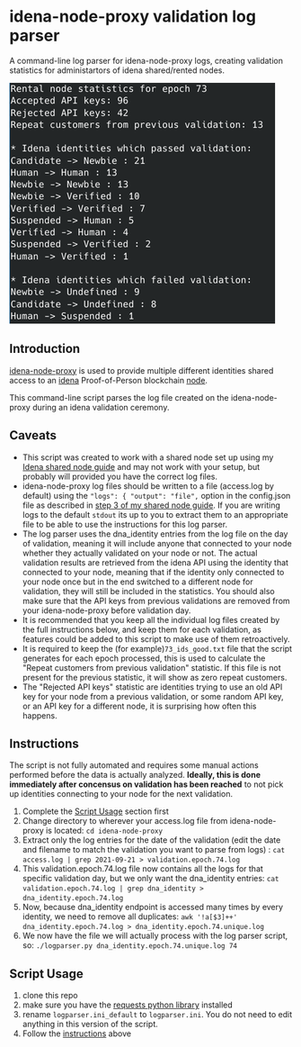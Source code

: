 # idena-node-proxy validation log parser
A command-line log parser for idena-node-proxy logs, creating validation statistics for administartors of idena shared/rented nodes.

![Screenshot](logparser_example.png)

## Introduction

[idena-node-proxy](https://github.com/idena-network/idena-node-proxy) is used to provide multiple different identities shared access to an [idena](https://idena.io) Proof-of-Person blockchain [node](https://github.com/idena-network/idena-go).

This command-line script parses the log file created on the idena-node-proxy during an idena validation ceremony.

## Caveats

* This script was created to work with a shared node set up using my [Idena shared node guide](https://github.com/pocoloko/idena-shared-node-guide) and may not work with your setup, but probably will provided you have the correct log files.
* idena-node-proxy log files should be written to a file (access.log by default) using the ```"logs": { "output": "file",``` option in the config.json file as described in [step 3 of my shared node guide](https://github.com/pocoloko/idena-shared-node-guide#step-3-install-idena-node-proxy). If you are writing logs to the default ```stdout``` its up to you to extract them to an appropriate file to be able to use the instructions for this log parser.
* The log parser uses the dna_identity entries from the log file on the day of validation, meaning it will include anyone that connected to your node whether they actually validated on your node or not. The actual validation results are retrieved from the idena API using the identity that connected to your node, meaning that if the identity only connected to your node once but in the end switched to a different node for validation, they will still be included in the statistics. You should also make sure that the API keys from previous validations are removed from your idena-node-proxy before validation day.
* It is recommended that you keep all the individual log files created by the full instructions below, and keep them for each validation, as features could be added to this script to make use of them retroactively.
* It is required to keep the (for example)```73_ids_good.txt``` file that the script generates for each epoch processed, this is used to calculate the "Repeat customers from previous validation" statistic. If this file is not present for the previous statistic, it will show as zero repeat customers.
* The "Rejected API keys" statistic are identities trying to use an old API key for your node from a previous validation, or some random API key, or an API key for a different node, it is surprising how often this happens.


## Instructions

The script is not fully automated and requires some manual actions performed before the data is actually analyzed. **Ideally, this is done immediately after concensus on validation has been reached** to not pick up identities connecting to your node for the next validation.

1. Complete the [Script Usage](https://github.com/pocoloko/idena-node-proxy-logparser#script-usage) section first
2. Change directory to wherever your access.log file from idena-node-proxy is located: ```cd idena-node-proxy```
3. Extract only the log entries for the date of the validation (edit the date and filename to match the validation you want to parse from logs) : ```cat access.log | grep 2021-09-21 > validation.epoch.74.log```
4. This validation.epoch.74.log file now contains all the logs for that specific validation day, but we only want the dna_identity entries: ```cat validation.epoch.74.log | grep dna_identity > dna_identity.epoch.74.log```
5. Now, because dna_identity endpoint is accessed many times by every identity, we need to remove all duplicates: ```awk '!a[$3]++' dna_identity.epoch.74.log > dna_identity.epoch.74.unique.log```
6. We now have the file we will actually process with the log parser script, so: ```./logparser.py dna_identity.epoch.74.unique.log 74```

## Script Usage

1. clone this repo
2. make sure you have the [requests python library](https://docs.python-requests.org/en/master/) installed
3. rename `logparser.ini_default` to `logparser.ini`. You do not need to edit anything in this version of the script.
4. Follow the [instructions](https://github.com/pocoloko/idena-node-proxy-logparser#instructions) above

